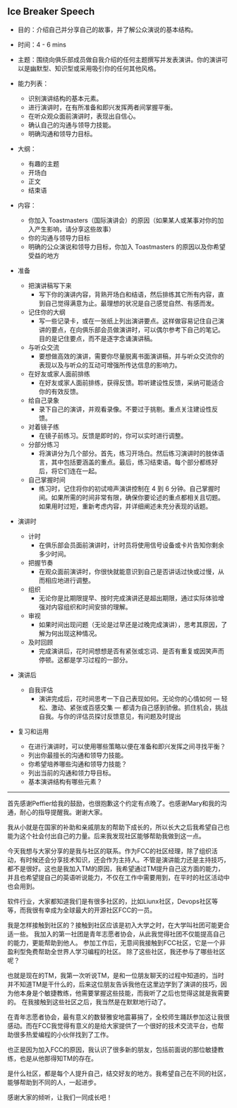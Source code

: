## Ice Breaker Speech
* 目的：介绍自己并分享自己的故事，并了解公众演说的基本结构。

* 时间：4 - 6 mins

* 主题：围绕向俱乐部成员做自我介绍的任何主题撰写并发表演讲。你的演讲可以是幽默型、知识型或采用吸引你的任何其他风格。

* 能力列表：
  * 识别演讲结构的基本元素。
  * 进行演讲时，在有所准备和即兴发挥两者间掌握平衡。
  * 在听众观众面前演讲时，表现出自信心。
  * 确认自己的沟通与领导力技能。
  * 明确沟通和领导力目标。

* 大纲：
  * 有趣的主题
  * 开场白
  * 正文
  * 结束语

* 内容：
  * 你加入 Toastmasters（国际演讲会）的原因（如果某人或某事对你的加入产生影响，请分享这些故事）
  * 你的沟通与领导力目标
  * 明确的公众演说和领导力目标，你加入 Toastmasters 的原因以及你希望受益的地方

* 准备
  * 把演讲稿写下来
    * 写下你的演讲内容，背熟开场白和结语，然后排练其它所有内容，直到自己觉得满意为止。最理想的状况是自己感觉自然、有感而发。
  * 记住你的大纲
    * 写一些记录卡，或在一张纸上列出演讲要点。这样做容易记住自己演讲的要点，在向俱乐部会员做演讲时，可以偶尔参考下自己的笔记。目的是记住要点，而不是逐字念诵演讲稿。
  * 与听众交流
    * 要想做高效的演讲，需要你尽量脱离书面演讲稿，并与听众交流你的表现以及与听众的互动可增强所传达信息的影响力。
  * 在好友或家人面前排练
    * 在好友或家人面前排练，获得反馈。聆听建设性反馈，采纳可能适合你的有效反馈。
  * 给自己录象
    * 录下自己的演讲，并观看录像。不要过于挑剔。重点关注建设性反馈。
  * 对着镜子练
    * 在镜子前练习。反馈是即时的，你可以实时进行调整。
  * 分部分练习
    * 将演讲分为几个部分。首先，练习开场白。然后练习演讲时的肢体语言，其中包括要涵盖的重点。最后，练习结束语。每个部分都练好后，将它们连在一起。
  * 自己掌握时间
    * 练习时，记住将你的初试啼声演讲控制在 4 到 6 分钟。自己掌握时间。如果所需的时间非常有限，确保你要论述的重点都相关且切题。如果用时过短，重新考虑内容，并详细阐述未充分表现的话题。

* 演讲时
  * 计时
    * 在俱乐部会员面前演讲时，计时员将使用信号设备或卡片告知你剩余多少时间。
  * 把握节奏
    * 在观众面前演讲时，你很快就能意识到自己是否讲话过快或过慢，从而相应地进行调整。
  * 组织
    * 无论你是比期限提早、按时完成演讲还是超出期限，通过实际体验增强对内容组织和时间安排的理解。
  * 审视
    * 如果时间出现问题（无论是过早还是过晚完成演讲），思考其原因，了解为何出现这种情况。
  * 及时回顾
    * 完成演讲后，花时间想想是否有紧张或忘词、是否有重复或因笑声而停顿。这都是学习过程的一部分。

* 演讲后
  * 自我评估
    * 演讲完成后，花时间思考一下自己表现如何。无论你的心情如何 — 轻松、激动、紧张或百感交集 — 都请为自己感到骄傲。抓住机会，挑战自我。与你的评估员探讨反馈意见，有问题及时提出

* 复习和运用
  * 在进行演讲时，可以使用哪些策略以便在准备和即兴发挥之间寻找平衡？
  * 列出你最擅长的沟通和领导力技能。
  * 你希望培养哪些沟通和领导力技能？
  * 列出当前的沟通和领力导目标。
  * 基本演讲结构有哪些元素？

--------------
首先感谢Peffier给我的鼓励，也很抱歉这个约定有点晚了。也感谢Mary和我的沟通，耐心的指导提醒我。谢谢大家。

我从小就是在国家的补助和亲戚朋友的帮助下成长的，所以长大之后我希望自己也能为这个社会付出自己的力量。后来我发现社区能够帮助我做到这一点。

今天我想与大家分享的是我与社区的联系。作为FCC的社区经理，除了组织活动，有时候还会分享技术知识，还会作为主持人。不管是演讲能力还是主持技巧，都不是很好。这也是我加入TM的原因，我希望通过TM提升自己这方面的能力，并且也希望提自己的英语听说能力，不仅在工作中需要用到，在平时的社区活动中也会用到。

软件行业，大家都知道我们是有很多社区的，比如Liunx社区，Devops社区等等，而我很有幸成为全球最大的开源社区FCC的一员。

我是怎样接触到社区的？接触到社区应该是初入大学之时，在大学叫社团可能更合适一些。
我加入的第一社团是青年志愿者协会，从此我觉得社团不仅能提高自己的能力，更能帮助到他人。
参加工作后，无意间我接触到FCC社区，它是一个非盈利型免费帮助全世界人学习编程的社区。
除了这些社区，我还参与了哪些社区呢？

也就是现在的TM，我第一次听说TM，是和一位朋友聊天的过程中知道的，当时并不知道TM是干什么的，后来这位朋友告诉我他在这里边学到了演讲的技巧，因为他本身是个敏捷教练，他需要掌握这些技能，而我听了之后也觉得这就是我需要的。
在我接触到这些社区之后，我当然是在默默地行动了。

在青年志愿者协会，最有意义的数替雅安地震募捐了，全校师生踊跃参加这让我很感动。而在FCC我觉得有意义的是给大家提供了一个很好的技术交流平台，也帮助很多热爱编程的小伙伴找到了工作。

也正是因为加入FCC的原因，我认识了很多新的朋友，包括前面说的那位敏捷教练，也是从他那得知TM的存在。

是什么社区，都是每个人提升自己，结交好友的地方。我希望自己在不同的社区，能够帮助到不同的人，一起进步。

感谢大家的倾听，让我们一同成长吧！